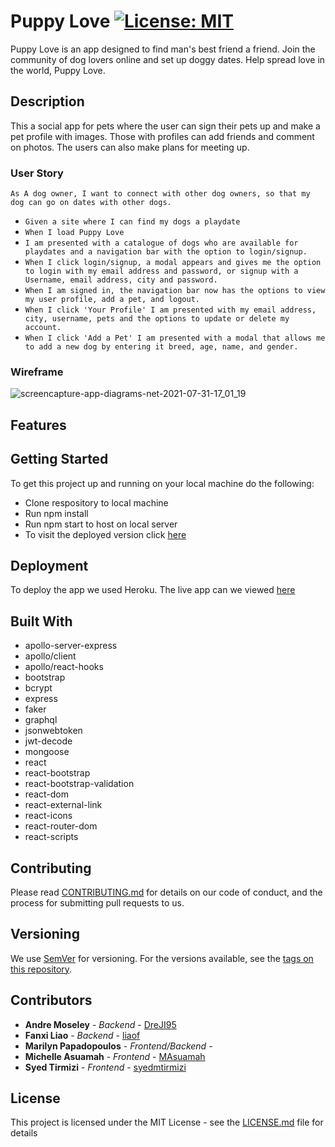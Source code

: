 # Puppy Love [![License: MIT](https://img.shields.io/badge/License-MIT-yellow.svg)](https://opensource.org/licenses/MIT)


Puppy Love is an app designed to find man's best friend a friend. Join the community of dog lovers online and set up doggy dates. Help spread love in the world, Puppy Love.

## Description

This a social app for pets where the user can sign their pets up and make a pet profile with images. Those with profiles can add friends and comment on photos.
The users can also make plans for meeting up.

### User Story
`As A dog owner, I want to connect with other dog owners, so that my dog can go on dates with other dogs.`

* `Given a site where I can find my dogs a playdate`
* `When I load Puppy Love`
* `I am presented with a catalogue of dogs who are available for playdates and a navigation bar with the option to login/signup.`
* `When I click login/signup, a modal appears and gives me the option to login with my email address and password, or signup with a Username, email address, city and password.`
* `When I am signed in, the navigation bar now has the options to view my user profile, add a pet, and logout.`
* `When I click 'Your Profile' I am presented with my email address, city, username, pets and the options to update or delete my account.`
* `When I click 'Add a Pet' I am presented with a modal that allows me to add a new dog by entering it breed, age, name, and gender.`

### Wireframe
![screencapture-app-diagrams-net-2021-07-31-17_01_19](https://user-images.githubusercontent.com/77217156/127752324-2dab15f3-49e2-4e83-857a-2b78cb15a100.png)


## Features

## Getting Started

To get this project up and running on your local machine do the following:
- Clone respository to local machine
- Run npm install 
- Run npm start to host on local server 
- To visit the deployed version click [here](https://puppy-love-date.herokuapp.com/)


## Deployment

To deploy the app we used Heroku. The live app can we viewed [here](https://puppy-love-date.herokuapp.com/)

## Built With

* apollo-server-express
* apollo/client
* apollo/react-hooks
* bootstrap
* bcrypt 
* express
* faker
* graphql
* jsonwebtoken
* jwt-decode
* mongoose
* react
* react-bootstrap
* react-bootstrap-validation
* react-dom
* react-external-link
* react-icons
* react-router-dom
* react-scripts

## Contributing

Please read [CONTRIBUTING.md](https://gist.github.com/PurpleBooth/b24679402957c63ec426) for details on our code of conduct, and the process for submitting pull requests to us.

## Versioning

We use [SemVer](http://semver.org/) for versioning. For the versions available, see the [tags on this repository](https://github.com/your/project/tags). 

## Contributors

* **Andre Moseley** - *Backend* - [DreJI95](https://github.com/DreJI95)
* **Fanxi Liao** - *Backend* - [liaof](https://github.com/liaof)
* **Marilyn Papadopoulos** - *Frontend/Backend* - []()
* **Michelle Asuamah** - *Frontend* - [MAsuamah](https://github.com/MAsuamah)
* **Syed Tirmizi** - *Frontend* - [syedmtirmizi](https://github.com/syedmtirmizi)


## License

This project is licensed under the MIT License - see the [LICENSE.md](LICENSE.md) file for details
